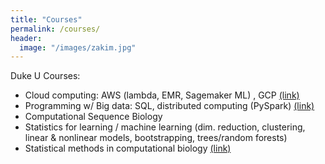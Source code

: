 ```yaml
---
title: "Courses"
permalink: /courses/
header:
  image: "/images/zakim.jpg"
---
```


Duke U Courses:
- Cloud computing: AWS (lambda, EMR, Sagemaker ML) , GCP [(link)](https://github.com/noahgift/cloud-data-analysis-at-scale) 
- Programming w/ Big data: SQL, distributed computing (PySpark) [(link)](https://github.com/cliburn/bios-823-2019)
- Computational Sequence Biology
- Statistics for learning / machine learning (dim. reduction, clustering, linear & nonlinear models, bootstrapping, trees/random forests)
- Statistical methods in computational biology [(link)](http://www2.stat.duke.edu/~sayan/Sta613/2017/Sta613.html)